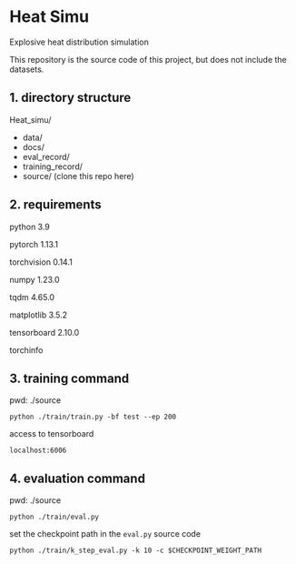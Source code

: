# Heat Simu

Explosive heat distribution simulation

This repository is the source code of this project, but does not include the datasets.

## 1. directory structure

Heat_simu/

* data/
* docs/
* eval_record/
* training_record/
* source/ (clone this repo here)

## 2. requirements

python 3.9

pytorch 1.13.1

torchvision 0.14.1

numpy 1.23.0

tqdm 4.65.0

matplotlib 3.5.2

tensorboard 2.10.0

torchinfo

## 3. training command

pwd: ./source

`python ./train/train.py -bf test --ep 200` 

access to tensorboard

`localhost:6006`

## 4. evaluation command

pwd: ./source



`python ./train/eval.py`

set the checkpoint path in the `eval.py` source code



`python ./train/k_step_eval.py -k 10 -c $CHECKPOINT_WEIGHT_PATH`
